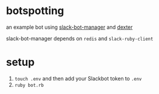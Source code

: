 # botspotting

an example bot using [slack-bot-manager](https://github.com/betaworks/slack-bot-manager) and [dexter](https://rundexter.com/)

slack-bot-manager depends on `redis` and `slack-ruby-client`

# setup

1. `touch .env` and then add your Slackbot token to `.env`
2. `ruby bot.rb`
